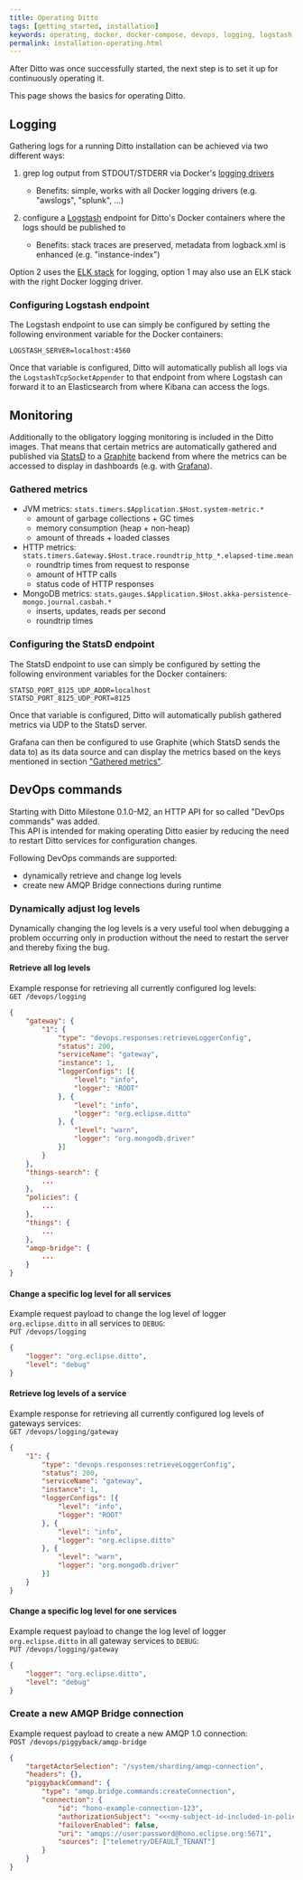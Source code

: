 ```yaml
---
title: Operating Ditto
tags: [getting_started, installation]
keywords: operating, docker, docker-compose, devops, logging, logstash, elk, monitoring, graphite, grafana
permalink: installation-operating.html
---
```


After Ditto was once successfully started, the next step is to set it up for continuously operating it.

This page shows the basics for operating Ditto.


## Logging

Gathering logs for a running Ditto installation can be achieved via two different ways:

1. grep log output from STDOUT/STDERR via Docker's [logging drivers](https://docs.docker.com/engine/admin/logging/overview/)
   * Benefits: simple, works with all Docker logging drivers (e.g. "awslogs", "splunk", ...)

2. configure a [Logstash](https://www.elastic.co/products/logstash) endpoint for Ditto's Docker containers where
   the logs should be published to
   * Benefits: stack traces are preserved, metadata from logback.xml is enhanced (e.g. "instance-index")

Option 2 uses the [ELK stack](https://www.elastic.co/elk-stack) for logging, option 1 may also use an ELK stack with the right 
Docker logging driver.

### Configuring Logstash endpoint

The Logstash endpoint to use can simply be configured by setting the following environment variable for the Docker containers:

```
LOGSTASH_SERVER=localhost:4560
```

Once that variable is configured, Ditto will automatically publish all logs via the `LogstashTcpSocketAppender` to that
endpoint from where Logstash can forward it to an Elasticsearch from where Kibana can access the logs.


## Monitoring

Additionally to the obligatory logging monitoring is included in the Ditto images. That means that certain metrics are 
automatically gathered and published via [StatsD](https://github.com/etsy/statsd) to a 
[Graphite](https://graphite.readthedocs.io) backend from where the metrics can be accessed to display in dashboards 
(e.g. with [Grafana](https://grafana.com)).

### Gathered metrics

* JVM metrics: `stats.timers.$Application.$Host.system-metric.*`
    * amount of garbage collections + GC times
    * memory consumption (heap + non-heap)
    * amount of threads + loaded classes
* HTTP metrics: `stats.timers.Gateway.$Host.trace.roundtrip_http_*.elapsed-time.mean`
    * roundtrip times from request to response
    * amount of HTTP calls
    * status code of HTTP responses
* MongoDB metrics: `stats.gauges.$Application.$Host.akka-persistence-mongo.journal.casbah.*`
    * inserts, updates, reads per second
    * roundtrip times

### Configuring the StatsD endpoint

The StatsD endpoint to use can simply be configured by setting the following environment variables for the Docker containers:

```
STATSD_PORT_8125_UDP_ADDR=localhost
STATSD_PORT_8125_UDP_PORT=8125
```

Once that variable is configured, Ditto will automatically publish gathered metrics via UDP to the StatsD server.

Grafana can then be configured to use Graphite (which StatsD sends the data to) as its data source and can display 
the metrics based on the keys mentioned in section ["Gathered metrics"](#gathered-metrics).


## DevOps commands

Starting with Ditto Milestone 0.1.0-M2, an HTTP API for so called "DevOps commands" was added.<br/>
This API is intended for making operating Ditto easier by reducing the need to restart Ditto services for configuration
changes.

Following DevOps commands are supported:
* dynamically retrieve and change log levels
* create new AMQP Bridge connections during runtime


### Dynamically adjust log levels

Dynamically changing the log levels is a very useful tool when debugging a problem occurring only in production without
the need to restart the server and thereby fixing the bug.

#### Retrieve all log levels

Example response for retrieving all currently configured log levels:<br/>
`GET /devops/logging`

```json
{
	"gateway": {
		"1": {
			"type": "devops.responses:retrieveLoggerConfig",
			"status": 200,
			"serviceName": "gateway",
			"instance": 1,
			"loggerConfigs": [{
				"level": "info",
				"logger": "ROOT"
			}, {
				"level": "info",
				"logger": "org.eclipse.ditto"
			}, {
				"level": "warn",
				"logger": "org.mongodb.driver"
			}]
		}
	},
	"things-search": {
		...
	},
	"policies": {
		...
	},
	"things": {
		...
	},
	"amqp-bridge": {
		...
	}
}
```

#### Change a specific log level for all services

Example request payload to change the log level of logger `org.eclipse.ditto` in all services to `DEBUG`:<br/>
`PUT /devops/logging`

```json
{
	"logger": "org.eclipse.ditto",
	"level": "debug"
}
```

#### Retrieve log levels of a service

Example response for retrieving all currently configured log levels of gateways services:<br/>
`GET /devops/logging/gateway`

```json
{
    "1": {
        "type": "devops.responses:retrieveLoggerConfig",
        "status": 200,
        "serviceName": "gateway",
        "instance": 1,
        "loggerConfigs": [{
            "level": "info",
            "logger": "ROOT"
        }, {
            "level": "info",
            "logger": "org.eclipse.ditto"
        }, {
            "level": "warn",
            "logger": "org.mongodb.driver"
        }]
    }
}
```

#### Change a specific log level for one services

Example request payload to change the log level of logger `org.eclipse.ditto` in all gateway services to `DEBUG`:<br/>
`PUT /devops/logging/gateway`

```json
{
	"logger": "org.eclipse.ditto",
	"level": "debug"
}
```

### Create a new AMQP Bridge connection

Example request payload to create a new AMQP 1.0 connection:<br/>
`POST /devops/piggyback/amqp-bridge`

```json
{
	"targetActorSelection": "/system/sharding/amqp-connection",
	"headers": {},
	"piggybackCommand": {
		"type": "amqp.bridge.commands:createConnection",
		"connection": {
			"id": "hono-example-connection-123",
			"authorizationSubject": "<<<my-subject-id-included-in-policy>>>",
			"failoverEnabled": false,
			"uri": "amqps://user:password@hono.eclipse.org:5671",
			"sources": ["telemetry/DEFAULT_TENANT"]
		}
	}
}
```
